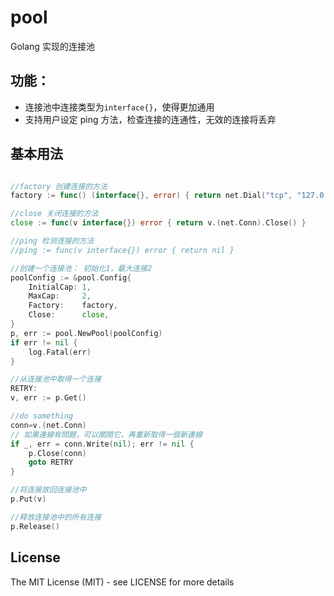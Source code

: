 # pool

Golang 实现的连接池


## 功能：

- 连接池中连接类型为`interface{}`，使得更加通用
- 支持用户设定 ping 方法，检查连接的连通性，无效的连接将丢弃

## 基本用法

```go

//factory 创建连接的方法
factory := func() (interface{}, error) { return net.Dial("tcp", "127.0.0.1:4000") }

//close 关闭连接的方法
close := func(v interface{}) error { return v.(net.Conn).Close() }

//ping 检测连接的方法
//ping := func(v interface{}) error { return nil }

//创建一个连接池： 初始化1，最大连接2
poolConfig := &pool.Config{
    InitialCap: 1,
    MaxCap:     2,
    Factory:    factory,
    Close:      close,
}
p, err := pool.NewPool(poolConfig)
if err != nil {
	log.Fatal(err)
}

//从连接池中取得一个连接
RETRY:
v, err := p.Get()

//do something
conn=v.(net.Conn)
// 如果連線有問題，可以關閉它，再重新取得一個新連線
if _, err = conn.Write(nil); err != nil {
    p.Close(conn)
    goto RETRY
}

//将连接放回连接池中
p.Put(v)

//释放连接池中的所有连接
p.Release()


```


## License

The MIT License (MIT) - see LICENSE for more details